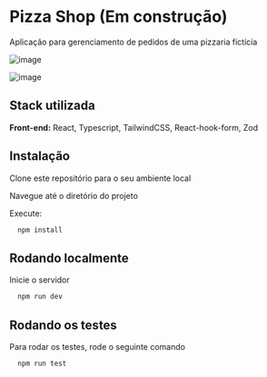 # Pizza Shop (Em construção)

Aplicação para gerenciamento de pedidos de uma pizzaria fictícia

![image](https://github.com/bduarte10/pizzashop-web/assets/76459023/cd47a801-a92d-4c91-858c-054a7cd95544)

![image](https://github.com/bduarte10/pizzashop-web/assets/76459023/eb17e5e3-e340-41b8-933c-e25540dfac8f)


## Stack utilizada

**Front-end:** React, Typescript, TailwindCSS, React-hook-form, Zod


## Instalação

Clone este repositório para o seu ambiente local

Navegue até o diretório do projeto

Execute:

```bash
  npm install 
```

    
## Rodando localmente

Inicie o servidor

```bash
  npm run dev
```


## Rodando os testes

Para rodar os testes, rode o seguinte comando

```bash
  npm run test
```
